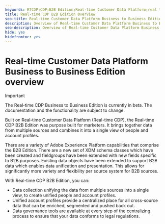 ```yaml
---
keywords: RTCDP;CDP;B2B Edition;Real-time Customer Data Platform;real time customer data platform;real time cdp;b2b;cdp;Customer AI
title: Real-time CDP B2B Edition Overview
seo-title: Real-time Customer Data Platform Business to Business Edition overview
description: Overview of Real-time Customer Data Platform Business to Business Edition Account
seo-description: Overview of Real-time Customer Data Platform Business to Business Edition Account
hide: yes
hidefromtoc: yes
---
```

# Real-time Customer Data Platform Business to Business Edition overview

>[!IMPORTANT]
>
>The Real-time CDP Business to Business Edition is currently in beta. The documentation and the functionality are subject to change.

Built on Real-time Customer Data Platform (Real-time CDP), the Real-time CDP B2B Edition was purpose built for marketers. It brings together data from multiple sources and combines it into a single view of people and account profiles. 

There are a variety of Adobe Experience Platform capabilities that comprise the B2B Edition. There are a new set of XDM schema classes which have been created and fieldgroups have been extended with new fields specific to B2B purposes. Existing data objects have been extended to support B2B data which enables data unification and presentation. This allows for significantly more variety and flexibility per source system for B2B sources.

<!-- Above the core functionality of Real-time CDP which includes tools for  -->

With Real-time CDP B2B Edition, you can:

* Data collection unifying the data from multiple sources into a single view, to create unified people and account profiles.
* Unified account profiles provide a centralized place for all cross-source data that can be enriched, segmented and pushed back out.
* Data governance tools are available at every step of the centralizing process to ensure that your data conforms to legal regulations.

